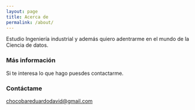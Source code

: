 ```yaml
---
layout: page
title: Acerca de
permalink: /about/
---
```


Estudio Ingeniería industrial y además quiero adentrarme en el mundo de la Ciencia de datos.

### Más información

Si te interesa lo que hago puesdes contactarme.

### Contáctame

[chocobareduardodavid@gmail.com](mailto:chocobareduardodavid@gmail.com)
